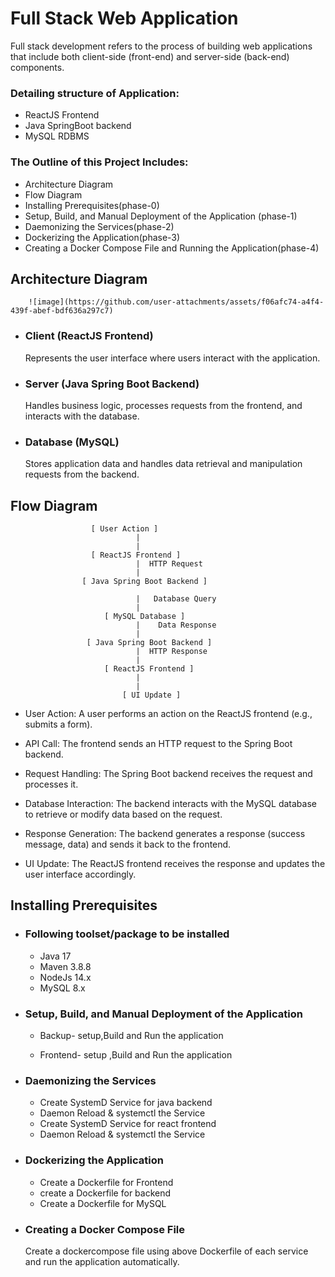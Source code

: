 


# Full Stack Web Application

Full stack development refers to the process of building web applications that include both client-side (front-end) and server-side (back-end) components.

### Detailing structure of Application:
- ReactJS Frontend
- Java SpringBoot backend
- MySQL RDBMS

### The Outline of this Project Includes:
- Architecture Diagram
- Flow Diagram
- Installing Prerequisites(phase-0)
- Setup, Build, and Manual Deployment of the Application (phase-1)
- Daemonizing the Services(phase-2)
- Dockerizing the Application(phase-3)
- Creating a Docker Compose File and Running the Application(phase-4)

## Architecture Diagram

        ![image](https://github.com/user-attachments/assets/f06afc74-a4f4-439f-abef-bdf636a297c7)







    

- ### Client (ReactJS Frontend)

    Represents the user interface where users interact with the application.

- ### Server (Java Spring Boot Backend)

    Handles business logic, processes requests from the frontend, and interacts with the database.

- ### Database (MySQL)

    Stores application data and handles data retrieval and manipulation requests from the backend.

## Flow Diagram
                      [ User Action ]
                                |
                                |
                      [ ReactJS Frontend ]
                                |  HTTP Request
                                |
                    [ Java Spring Boot Backend ]
   
                                |   Database Query
                                |
                         [ MySQL Database ]
                                |    Data Response
                                |
                     [ Java Spring Boot Backend ]
                                |  HTTP Response
                                |
                         [ ReactJS Frontend ]
                                |
                                |
                             [ UI Update ]


- User Action: A user performs an action on the ReactJS frontend (e.g., submits a form).

- API Call: The frontend sends an HTTP request to the Spring Boot backend.

- Request Handling: The Spring Boot backend receives the request and processes it.

- Database Interaction: The backend interacts with the MySQL database to retrieve or modify data based on the request.

- Response Generation: The backend generates a response (success message, data) and sends it back to the frontend.

- UI Update: The ReactJS frontend receives the response and updates the user interface accordingly.

## Installing Prerequisites

- ### Following toolset/package to be installed
    - Java 17
    - Maven 3.8.8
    - NodeJs 14.x
    - MySQL 8.x

- ### Setup, Build, and Manual Deployment of the Application

    - Backup- setup,Build and Run the application

    - Frontend- setup ,Build and Run the application

- ### Daemonizing the Services

    - Create SystemD Service for java backend
    - Daemon Reload & systemctl the Service
    - Create SystemD Service for react frontend
    - Daemon Reload & systemctl the Service

- ### Dockerizing the Application

    - Create a Dockerfile for Frontend
    - create a Dockerfile for backend
    - Create a Dockerfile for MySQL

- ### Creating a Docker Compose File

     Create a dockercompose file using above Dockerfile of each service and run the application automatically.


